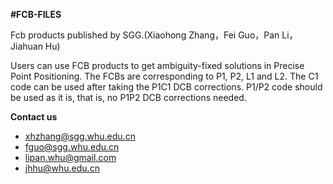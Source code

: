 **#FCB-FILES**

Fcb products published by SGG.(Xiaohong Zhang，Fei Guo，Pan Li，Jiahuan Hu)

Users can use FCB products to get  ambiguity-fixed solutions in Precise Point Positioning. 
The FCBs are corresponding to P1, P2, L1 and L2. The C1 code can be used after taking the P1C1 DCB corrections.  P1/P2 code should be used as it is, that is, no P1P2 DCB corrections needed.

**Contact us**

* xhzhang@sgg.whu.edu.cn
* fguo@sgg.whu.edu.cn
* lipan.whu@gmail.com
* jhhu@whu.edu.cn

